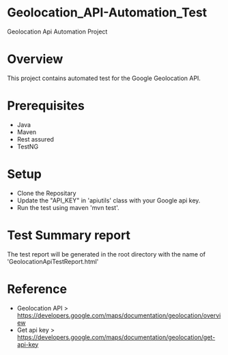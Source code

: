 # Geolocation_API-Automation_Test
Geolocation Api Automation Project

# Overview
This project contains automated test for the Google Geolocation API.

# Prerequisites

- Java
- Maven
- Rest assured
- TestNG

# Setup

- Clone the Repositary
- Update the "API_KEY" in 'apiutils' class with your Google api key.
- Run the test using maven 'mvn test'.

# Test Summary report

The test report will be generated in the root directory with the name of 'GeolocationApiTestReport.html'

# Reference

- Geolocation API > https://developers.google.com/maps/documentation/geolocation/overview
-  Get api key > https://developers.google.com/maps/documentation/geolocation/get-api-key

